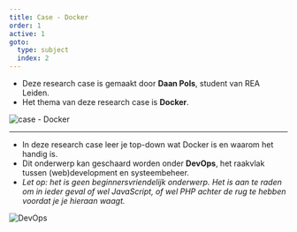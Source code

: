 ```yaml
---
title: Case - Docker
order: 1
active: 1
goto:
  type: subject
  index: 2
---
```


- Deze research case is gemaakt door **Daan Pols**, student van REA Leiden.
- Het thema van deze research case is **Docker**.

![case - Docker](@case-docker.png)

---

- In deze research case leer je top-down wat Docker is en waarom het handig is.
- Dit onderwerp kan geschaard worden onder **DevOps**, het raakvlak tussen (web)development en systeembeheer.
- *Let op: het is geen beginnersvriendelijk onderwerp. Het is aan te raden om in ieder geval of wel JavaScript, of wel PHP achter de rug te hebben voordat je je hieraan waagt.*

![DevOps](https://codecrashers.nl/img/logos/devops.png)